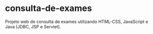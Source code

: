 # consulta-de-exames
Projeto web de consulta de exames utilizando HTML-CSS, JavaScript e Java (JDBC, JSP e Servlet).
